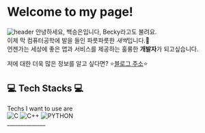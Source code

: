 # Welcome to my page! 
![header](https://capsule-render.vercel.app/api?type=waving&color=auto&height=200&section=header&text=Seungeun%20Baek&fontSize=32)
 안녕하세요, 백승은입니다, Becky라고도 불려요. 
 <br/>
 이제 막 컴퓨터공학에 발을 들인 파릇파릇한 *새싹*입니다.🌻  <br/>언젠가는 세상에 좋은 앱과 서비스를 제공하는 훌륭한 **개발자**가 되고싶습니다.
 
저에 대한 더욱 많은 정보를 알고 싶다면? ⭐[블로그 주소](https://blog.naver.com/zzangse99)⭐
## 💻 Tech Stacks 💻 
Techs I want to use are <br/>
<img alt="C" src
 ="https://img.shields.io/badge/C-A8B9CC.svg?&style=for-the-badge&logo=C&logoColor=white"/>
 <img alt="C++" src
 ="https://img.shields.io/badge/C++-00599C.svg?&style=for-the-badge&logo=C&logoColor=white"/>
  <img alt="PYTHON" src
 ="https://img.shields.io/badge/Python-3776AB.svg?&style=for-the-badge&logo=Python&logoColor=white"/>
<br/>______________
